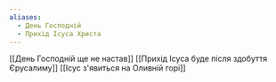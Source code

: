 ```yaml
---
aliases:
  - День Господній
  - Прихід Ісуса Христа
---
```


[[День Господній ще не настав]]
[[Прихід Ісуса буде після здобуття Єрусалиму]]
[[Ісус з'явиться на Оливній горі]]

